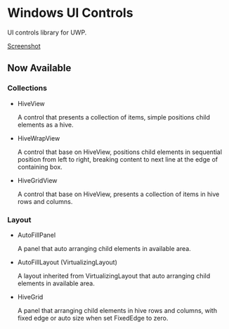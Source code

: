 # Windows UI Controls
UI controls library for UWP.

[Screenshot](https://github.com/leisn/WindowsUIControls/tree/master/Demo/Screenshot)

## Now Available

### Collections
* HiveView

  A control that presents a collection of items, simple positions child elements as a hive.

* HiveWrapView

  A control that base on HiveView, positions child elements in sequential position from left to right, breaking content to next line at the edge of containing box.

* HiveGridView

  A control that base on HiveView, presents a collection of items in hive rows and columns.

### Layout
* AutoFillPanel

  A panel that auto arranging child elements in available area.

* AutoFillLayout (VirtualizingLayout)

  A layout inherited from VirtualizingLayout that auto arranging child elements in available area.

* HiveGrid

  A panel that arranging child elements in hive rows and columns, with fixed edge or auto size when set FixedEdge to zero.
